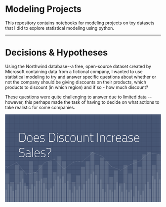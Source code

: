 # Modeling Projects

This repository contains notebooks for modeling projects on toy datasets that I did to explore statistical modeling using python.

----------------------------------------
# Decisions & Hypotheses

Using the Northwind database--a free, open-source dataset created by Microsoft containing data from a fictional company, I wanted to use statistical modeling to try and answer specific questions about whether or not the company should be giving discounts on their products, which products to discount (in which region) and if so - how much discount?

These questions were quite challenging to answer due to limited data -- however, this perhaps made the task of having to decide on what actions to take realistic for some companies.

 <img src='decisions_hypotheses/does_discount_increase_sales.png'>
 
